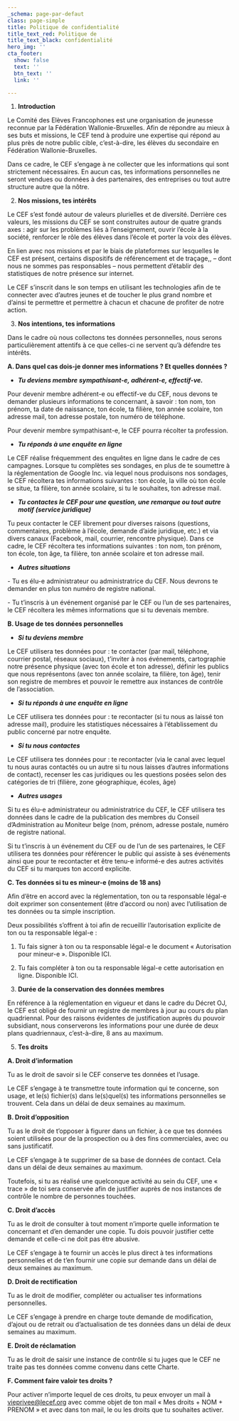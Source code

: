 ```yaml
---
_schema: page-par-defaut
class: page-simple
title: Politique de confidentialité
title_text_red: Politique de
title_text_black: confidentialité
hero_img: ''
cta_footer:
  show: false
  text: ''
  btn_text: ''
  link: ''

---
```

1. **Introduction**

Le Comité des Elèves Francophones est une organisation de jeunesse reconnue par la Fédération Wallonie-Bruxelles. Afin de répondre au mieux à ses buts et missions, le CEF tend à produire une expertise qui répond au plus près de notre public cible, c’est-à-dire, les élèves du secondaire en Fédération Wallonie-Bruxelles.

Dans ce cadre, le CEF s’engage à ne collecter que les informations qui sont strictement nécessaires. En aucun cas, tes informations personnelles ne seront vendues ou données à des partenaires, des entreprises ou tout autre structure autre que la nôtre.

2. **Nos missions, tes intérêts**

Le CEF s’est fondé autour de valeurs plurielles et de diversité. Derrière ces valeurs, les missions du CEF se sont construites autour de quatre grands axes : agir sur les problèmes liés à l’enseignement, ouvrir l’école à la société, renforcer le rôle des élèves dans l’école et porter la voix des élèves.

En lien avec nos missions et par le biais de plateformes sur lesquelles le CEF est présent, certains dispositifs de référencement et de traçage,, – dont nous ne sommes pas responsables – nous permettent d’établir des statistiques de notre présence sur internet.

Le CEF s’inscrit dans le son temps en utilisant les technologies afin de te connecter avec d’autres jeunes et de toucher le plus grand nombre et d’ainsi te permettre et permettre à chacun et chacune de profiter de notre action.

3. **Nos intentions, tes informations**

Dans le cadre où nous collectons tes données personnelles, nous serons particulièrement attentifs à ce que celles-ci ne servent qu’à défendre tes intérêts.

**A. Dans quel cas dois-je donner mes informations ? Et quelles données ?**

* **_Tu deviens membre sympathisant-e, adhérent-e, effectif-ve._**

Pour devenir membre adhérent-e ou effectif-ve du CEF, nous devons te demander plusieurs informations te concernant, à savoir : ton nom, ton prénom, ta date de naissance, ton école, ta filière, ton année scolaire, ton adresse mail, ton adresse postale, ton numéro de téléphone.

Pour devenir membre sympathisant-e, le CEF pourra récolter ta profession.

* **_Tu réponds à une enquête en ligne_**

Le CEF réalise fréquemment des enquêtes en ligne dans le cadre de ces campagnes. Lorsque tu complètes ses sondages, en plus de te soumettre à la réglementation de Google Inc. via lequel nous produisons nos sondages, le CEF récoltera tes informations suivantes : ton école, la ville où ton école se situe, ta filière, ton année scolaire, si tu le souhaites, ton adresse mail.

* **_Tu contactes le CEF pour une question, une remarque ou tout autre motif (service juridique)_**

Tu peux contacter le CEF librement pour diverses raisons (questions, commentaires, problème à l’école, demande d’aide juridique, etc.) et via divers canaux (Facebook, mail, courrier, rencontre physique). Dans ce cadre, le CEF récoltera tes informations suivantes : ton nom, ton prénom, ton école, ton âge, ta filière, ton année scolaire et ton adresse mail.

* **_Autres situations_**

\- Tu es élu-e administrateur ou administratrice du CEF. Nous devrons te demander en plus ton numéro de registre national.

\- Tu t’inscris à un événement organisé par le CEF ou l’un de ses partenaires, le CEF récoltera les mêmes informations que si tu devenais membre.

**B. Usage de tes données personnelles**

* **_Si tu deviens membre_**

Le CEF utilisera tes données pour : te contacter (par mail, téléphone, courrier postal, réseaux sociaux), t’inviter à nos événements, cartographie notre présence physique (avec ton école et ton adresse), définir les publics que nous représentons (avec ton année scolaire, ta filière, ton âge), tenir son registre de membres et pouvoir le remettre aux instances de contrôle de l’association.

* **_Si tu réponds à une enquête en ligne_**

Le CEF utilisera tes données pour : te recontacter (si tu nous as laissé ton adresse mail), produire les statistiques nécessaires à l’établissement du public concerné par notre enquête.

* **_Si tu nous contactes_**

Le CEF utilisera tes données pour : te recontacter (via le canal avec lequel tu nous auras contactés ou un autre si tu nous laisses d’autres informations de contact), recenser les cas juridiques ou les questions posées selon des catégories de tri (filière, zone géographique, écoles, âge)

* **_Autres usages_**

Si tu es élu-e administrateur ou administratrice du CEF, le CEF utilisera tes données dans le cadre de la publication des membres du Conseil d’Administration au Moniteur belge (nom, prénom, adresse postale, numéro de registre national.

Si tu t’inscris à un événement du CEF ou de l’un de ses partenaires, le CEF utilisera tes données pour référencer le public qui assiste à ses événements ainsi que pour te recontacter et être tenu-e informé-e des autres activités du CEF si tu marques ton accord explicite.

**C. Tes données si tu es mineur-e (moins de 18 ans)**

Afin d’être en accord avec la réglementation, ton ou ta responsable légal-e doit exprimer son consentement (être d’accord ou non) avec l’utilisation de tes données ou ta simple inscription.

Deux possibilités s’offrent à toi afin de recueillir l’autorisation explicite de ton ou ta responsable légal-e :

1. Tu fais signer à ton ou ta responsable légal-e le document « Autorisation pour mineur-e ». Disponible ICI.
2. Tu fais compléter à ton ou ta responsable légal-e cette autorisation en ligne. Disponible ICI.


4.  **Durée de la conservation des données membres**

En référence à la réglementation en vigueur et dans le cadre du Décret OJ, le CEF est obligé de fournir un registre de membres à jour au cours du plan quadriennal. Pour des raisons évidentes de justification auprès du pouvoir subsidiant, nous conserverons les informations pour une durée de deux plans quadriennaux, c’est-à-dire, 8 ans au maximum.

5. **Tes droits**

**A. Droit d’information**

Tu as le droit de savoir si le CEF conserve tes données et l’usage.

Le CEF s’engage à te transmettre toute information qui te concerne, son usage, et le(s) fichier(s) dans le(s)quel(s) tes informations personnelles se trouvent. Cela dans un délai de deux semaines au maximum.

**B. Droit d’opposition**

Tu as le droit de t’opposer à figurer dans un fichier, à ce que tes données soient utilisées pour de la prospection ou à des fins commerciales, avec ou sans justificatif.

Le CEF s’engage à te supprimer de sa base de données de contact. Cela dans un délai de deux semaines au maximum.

Toutefois, si tu as réalisé une quelconque activité au sein du CEF, une « trace » de toi sera conservée afin de justifier auprès de nos instances de contrôle le nombre de personnes touchées.

**C. Droit d’accès**

Tu as le droit de consulter à tout moment n’importe quelle information te concernant et d’en demander une copie. Tu dois pouvoir justifier cette demande et celle-ci ne doit pas être abusive.

Le CEF s’engage à te fournir un accès le plus direct à tes informations personnelles et de t’en fournir une copie sur demande dans un délai de deux semaines au maximum.

**D. Droit de rectification**

Tu as le droit de modifier, compléter ou actualiser tes informations personnelles.

Le CEF s’engage à prendre en charge toute demande de modification, d’ajout ou de retrait ou d’actualisation de tes données dans un délai de deux semaines au maximum.

**E. Droit de réclamation**

Tu as le droit de saisir une instance de contrôle si tu juges que le CEF ne traite pas tes données comme convenu dans cette Charte.

**F. Comment faire valoir tes droits ?**

Pour activer n’importe lequel de ces droits, tu peux envoyer un mail à [vieprivee@lecef.org](mailto:vieprivee@lecef.org) avec comme objet de ton mail « Mes droits + NOM + PRENOM » et avec dans ton mail, le ou les droits que tu souhaites activer.